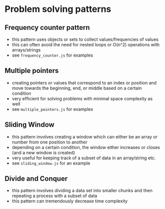 # Problem solving patterns

## Frequency counter pattern
- this pattern uses objects or sets to collect values/frequencies of values
- this can often avoid the need for nested loops or O(n^2) operations with arrays/strings
- see `frequency_counter.js` for examples

## Multiple pointers
- creating pointers or values that correspond to an index or position and move towards the beginning, end, or middle based on a certain condition
- very efficient for solving problems with minimal space complexity as well
- see `multiple_pointers.js` for examples

## Sliding Window
- this pattern involves creating a window which can either be an array or number from one position to another
- depending on a certain condition, the window either increases or closes (and a new window is created)
- very useful for keeping track of a subset of data in an array/string etc.
- see `sliding_window.js` for an example

## Divide and Conquer
- this pattern involves dividing a data set into smaller chunks and then repeating a process with a subset of data
- this pattern can tremendously decrease time complexity
